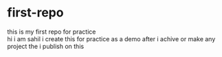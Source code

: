 # first-repo
this is my first repo for practice<br>
hi i am sahil i create this for practice as a demo after i achive or make any project the i publish on this
